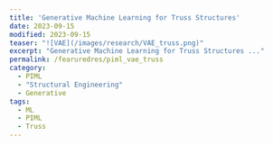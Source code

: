 ```yaml
---
title: 'Generative Machine Learning for Truss Structures'
date: 2023-09-15
modified: 2023-09-15
teaser: "![VAE](/images/research/VAE_truss.png)"
excerpt: "Generative Machine Learning for Truss Structures ..."
permalink: /fearuredres/piml_vae_truss
category:
  - PIML
  - "Structural Engineering"
  - Generative
tags:
  - ML
  - PIML
  - Truss
---
```


